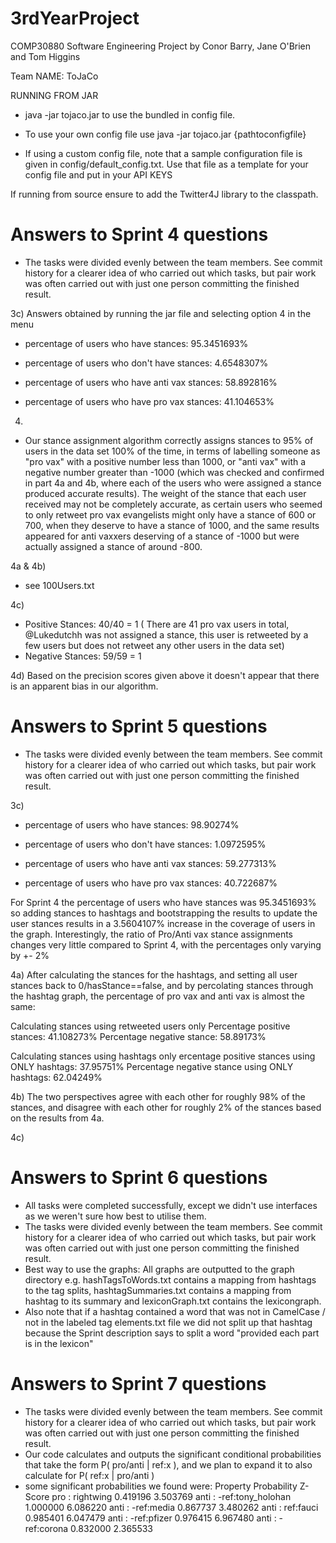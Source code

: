 # 3rdYearProject
COMP30880 Software Engineering Project by Conor Barry, Jane O'Brien and Tom Higgins

Team NAME: ToJaCo

RUNNING FROM JAR

- java -jar tojaco.jar to use the bundled in config file.
- To use your own config file use java -jar tojaco.jar {pathtoconfigfile}

- If using a custom config file, note that a sample configuration file is given in config/default_config.txt. Use that file as a template for your config file
  and put in your API KEYS

If running from source ensure to add the Twitter4J library to the classpath.

# Answers to Sprint 4 questions 

- The tasks were divided evenly between the team members. See commit history for a clearer idea of who carried out which tasks, but pair work was often carried out with just one person committing the finished result.

3c)
Answers obtained by running the jar file and selecting option 4 in the menu

- percentage of users who have stances: 95.3451693% 
- percentage of users who don't have stances: 4.6548307%

- percentage of users who have anti vax stances: 58.892816%
- percentage of users who have pro vax stances: 41.104653%

4) 
- Our stance assignment algorithm correctly assigns stances to 95% of users in the data set 100% of the time, in terms of labelling someone as "pro vax" with a positive number less than 1000, or "anti vax" with a negative number greater than -1000 (which was checked and confirmed in part 4a and 4b, where each of the users who were assigned a stance produced accurate results). The weight of the stance that each user received may not be completely accurate, as certain users who seemed to only retweet pro vax evangelists might only have a stance of 600 or 700, when they deserve to have a stance of 1000, and the same results appeared for anti vaxxers deserving of a stance of -1000 but were actually assigned a stance of around -800.

4a & 4b) 
- see 100Users.txt

4c) 
- Positive Stances: 40/40 = 1 ( There are 41 pro vax users in total, @Lukedutchh was not assigned a stance, this user is retweeted by a few users but does not retweet any other users in the data set)
- Negative Stances: 59/59 = 1


4d) Based on the precision scores given above it doesn't appear that there is an apparent bias in our algorithm. 

# Answers to Sprint 5 questions

- The tasks were divided evenly between the team members. See commit history for a clearer idea of who carried out which tasks, but pair work was often carried out with just one person committing the finished result.

3c)

- percentage of users who have stances: 98.90274%
- percentage of users who don't have stances: 1.0972595%

- percentage of users who have anti vax stances: 59.277313%
- percentage of users who have pro vax stances: 40.722687%

For Sprint 4 the percentage of users who have stances was  95.3451693% so adding stances to hashtags and bootstrapping the results to update the user stances results in a 3.5604107% increase in the coverage of users in the graph.
Interestingly, the ratio of Pro/Anti vax stance assignments changes very little compared to Sprint 4, with the percentages only varying by +- 2%

4a) After calculating the stances for the hashtags, and setting all user stances back to 0/hasStance==false, and by percolating stances through the hashtag graph, the percentage of pro vax and anti vax is almost the same:

Calculating stances using retweeted users only
Percentage positive stances: 41.108273%
Percentage negative stance: 58.89173%

Calculating stances using hashtags only
ercentage positive stances using ONLY hashtags: 37.95751%
Percentage negative stance using ONLY hashtags: 62.04249%


4b) The two perspectives agree with each other for roughly 98% of the stances, and disagree with each other for roughly 2% of the stances based on the results from 4a.

4c)

# Answers to Sprint 6 questions

- All tasks were completed successfully, except we didn't use interfaces as we weren't sure how best to utilise them.
- The tasks were divided evenly between the team members. See commit history for a clearer idea of who carried out which tasks, but pair work was often carried out with just one person committing the finished result.
- Best way to use the graphs: All graphs are outputted to the graph directory e.g. hashTagsToWords.txt contains a mapping from hashtags to the tag splits, hashtagSummaries.txt contains a mapping from hashtag to its summary and lexiconGraph.txt contains the lexicongraph. 
- Also note that if a hashtag contained a word that was not in CamelCase /  not in the labeled tag elements.txt file we did not split up that hashtag because the Sprint description says to split a word "provided each part is in the lexicon"

# Answers to Sprint 7 questions

- The tasks were divided evenly between the team members. See commit history for a clearer idea of who carried out which tasks, but pair work was often carried out with just one person committing the finished result.
- Our code calculates and outputs the significant conditional probabilities that take the form P( pro/anti | ref:x ), and we plan to expand it to also calculate for P( ref:x | pro/anti )
- some significant probabilities we found were:
        Property             Probability         Z-Score
  pro : rightwing            0.419196            3.503769
  anti : -ref:tony_holohan   1.000000            6.086220
  anti : -ref:media          0.867737            3.480262
  anti : ref:fauci           0.985401            6.047479
  anti : -ref:pfizer         0.976415            6.967480
  anti : -ref:corona         0.832000            2.365533
